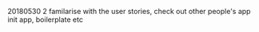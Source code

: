 20180530  2
familarise with the user stories, check out other people's app
init app, boilerplate etc